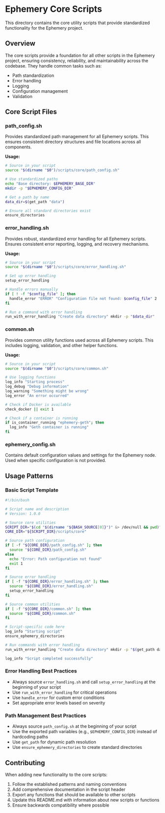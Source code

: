 # Ephemery Core Scripts

This directory contains the core utility scripts that provide standardized functionality for the Ephemery project.

## Overview

The core scripts provide a foundation for all other scripts in the Ephemery project, ensuring consistency, reliability, and maintainability across the codebase. They handle common tasks such as:

- Path standardization
- Error handling
- Logging
- Configuration management
- Validation

## Core Script Files

### path_config.sh

Provides standardized path management for all Ephemery scripts. This ensures consistent directory structures and file locations across all components.

**Usage:**

```bash
# Source in your script
source "$(dirname "$0")/scripts/core/path_config.sh"

# Use standardized paths
echo "Base directory: $EPHEMERY_BASE_DIR"
mkdir -p "$EPHEMERY_CONFIG_DIR"

# Get a path by name
data_dir=$(get_path "data")

# Ensure all standard directories exist
ensure_directories
```

### error_handling.sh

Provides robust, standardized error handling for all Ephemery scripts. Ensures consistent error reporting, logging, and recovery mechanisms.

**Usage:**

```bash
# Source in your script
source "$(dirname "$0")/scripts/core/error_handling.sh"

# Set up error handling
setup_error_handling

# Handle errors manually
if [ ! -f "$config_file" ]; then
  handle_error "ERROR" "Configuration file not found: $config_file" 2
fi

# Run a command with error handling
run_with_error_handling "Create data directory" mkdir -p "$data_dir"
```

### common.sh

Provides common utility functions used across all Ephemery scripts. This includes logging, validation, and other helper functions.

**Usage:**

```bash
# Source in your script
source "$(dirname "$0")/scripts/core/common.sh"

# Use logging functions
log_info "Starting process"
log_debug "Debug information"
log_warning "Something might be wrong"
log_error "An error occurred"

# Check if Docker is available
check_docker || exit 1

# Check if a container is running
if is_container_running "ephemery-geth"; then
  log_info "Geth container is running"
fi
```

### ephemery_config.sh

Contains default configuration values and settings for the Ephemery node. Used when specific configuration is not provided.

## Usage Patterns

### Basic Script Template

```bash
#!/bin/bash

# Script name and description
# Version: 1.0.0

# Source core utilities
SCRIPT_DIR="$(cd "$(dirname "${BASH_SOURCE[0]}")" &> /dev/null && pwd)"
CORE_DIR="${SCRIPT_DIR}/scripts/core"

# Source path configuration
if [ -f "${CORE_DIR}/path_config.sh" ]; then
  source "${CORE_DIR}/path_config.sh"
else
  echo "Error: Path configuration not found"
  exit 1
fi

# Source error handling
if [ -f "${CORE_DIR}/error_handling.sh" ]; then
  source "${CORE_DIR}/error_handling.sh"
  setup_error_handling
fi

# Source common utilities
if [ -f "${CORE_DIR}/common.sh" ]; then
  source "${CORE_DIR}/common.sh"
fi

# Script-specific code here
log_info "Starting script"
ensure_ephemery_directories

# Run commands with error handling
run_with_error_handling "Create data directory" mkdir -p "$(get_path data)/myapp"

log_info "Script completed successfully"
```

### Error Handling Best Practices

- Always source `error_handling.sh` and call `setup_error_handling` at the beginning of your script
- Use `run_with_error_handling` for critical operations
- Use `handle_error` for custom error conditions
- Set appropriate error levels based on severity

### Path Management Best Practices

- Always source `path_config.sh` at the beginning of your script
- Use the exported path variables (e.g., `$EPHEMERY_CONFIG_DIR`) instead of hardcoding paths
- Use `get_path` for dynamic path resolution
- Use `ensure_ephemery_directories` to create standard directories

## Contributing

When adding new functionality to the core scripts:

1. Follow the established patterns and naming conventions
2. Add comprehensive documentation in the script header
3. Export any functions that should be available to other scripts
4. Update this README.md with information about new scripts or functions
5. Ensure backwards compatibility where possible
